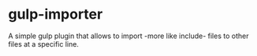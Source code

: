# gulp-importer
A simple gulp plugin that allows to import -more like include- files to other files at a specific line.
